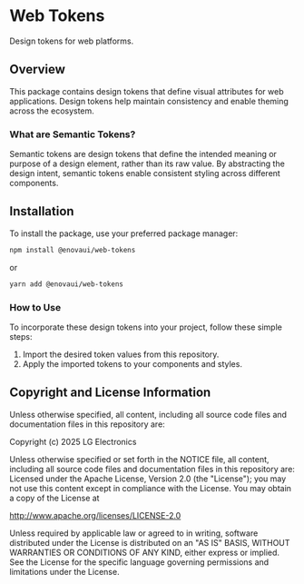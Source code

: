 # Web Tokens

Design tokens for web platforms.

## Overview

This package contains design tokens that define visual attributes for web applications. Design tokens help maintain consistency and enable theming across the ecosystem.

### What are Semantic Tokens?

Semantic tokens are design tokens that define the intended meaning or purpose of a design element, rather than its raw value. By abstracting the design intent, semantic tokens enable consistent styling across different components.

## Installation

To install the package, use your preferred package manager:

```bash
npm install @enovaui/web-tokens
```

or

```bash
yarn add @enovaui/web-tokens
```

### How to Use

To incorporate these design tokens into your project, follow these simple steps:

1. Import the desired token values from this repository.
2. Apply the imported tokens to your components and styles.


## Copyright and License Information

Unless otherwise specified, all content, including all source code files and
documentation files in this repository are:

Copyright (c) 2025 LG Electronics

Unless otherwise specified or set forth in the NOTICE file, all content,
including all source code files and documentation files in this repository are:
Licensed under the Apache License, Version 2.0 (the "License");
you may not use this content except in compliance with the License.
You may obtain a copy of the License at

http://www.apache.org/licenses/LICENSE-2.0

Unless required by applicable law or agreed to in writing, software
distributed under the License is distributed on an "AS IS" BASIS,
WITHOUT WARRANTIES OR CONDITIONS OF ANY KIND, either express or implied.
See the License for the specific language governing permissions and
limitations under the License.
